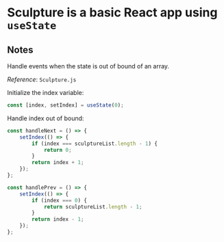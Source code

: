 # Sculpture is a basic React app using `useState`

## Notes

Handle events when the state is out of bound of an array.

_Reference_: `Sculpture.js`

Initialize the index variable:

```javascript
const [index, setIndex] = useState(0);
```

Handle index out of bound:

```javascript
const handleNext = () => {
	setIndex(() => {
		if (index === sculptureList.length - 1) {
			return 0;
		}
		return index + 1;
	});
};
```

```javascript
const handlePrev = () => {
	setIndex(() => {
		if (index === 0) {
			return sculptureList.length - 1;
		}
		return index - 1;
	});
};
```

